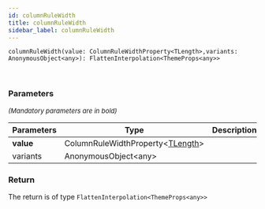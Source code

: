 ```yaml
---
id: columnRuleWidth
title: columnRuleWidth
sidebar_label: columnRuleWidth
---
```


```tsx
columnRuleWidth(value: ColumnRuleWidthProperty<TLength>,variants: AnonymousObject<any>): FlattenInterpolation<ThemeProps<any>>
```
<br/>



### Parameters

<font size="2"><i>(Mandatory parameters are in bold)</i></font>

| Parameters | Type | Description |
| --------- | ---- | ----------- |
| **value** | ColumnRuleWidthProperty<[TLength](/api2/types/TLength.md)\> |  |
| variants | AnonymousObject<any\> |  |


### Return



The return is of type <code>FlattenInterpolation<ThemeProps<any\>\></code>